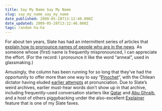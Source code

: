 ```yaml
---
title: Say My Name Say My Name
slug: say_my_name_say_my_name
date_published: 2009-05-28T13:12:40.000Z
date_updated: 2009-05-28T13:12:40.000Z
tags: random ha-ha
---
```


For about ten years, Slate has had an intermittent series of articles that [explain how to pronounce names of people who are in the news](http://www.slate.com/id/3944/qp/43664/). As someone whose (first) name is frequently mispronounced, I can appreciate the effort. (For the record: I pronounce it like the word “anneal”, used in glassmaking.)

Amusingly, the column has been running for so long that they’ve had the opportunity to offer more than one way to say “[Pinochet](http://www.slate.com/id/2131164/)“, with the Chilean dictator having eluded [earlier attempts](http://www.slate.com/id/1001989/) at pronunciation. Due to Slate’s weird archives, earlier must-hear words don’t show up in that archive, including frequently-used conversation starters like [Qatar](http://www.slate.com/id/2074824/) and [Abu Ghraib](http://www.slate.com/id/2100290/), and a host of others piggybacking under the also-excellent [Explainer](http://www.slate.com/id/1787/landing/1) feature that is one of my Slate faves.
